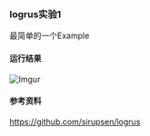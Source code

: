 ### logrus实验1
最简单的一个Example

#### 运行结果
![Imgur](http://i.imgur.com/aIEidb7.png)

#### 参考资料
https://github.com/sirupsen/logrus